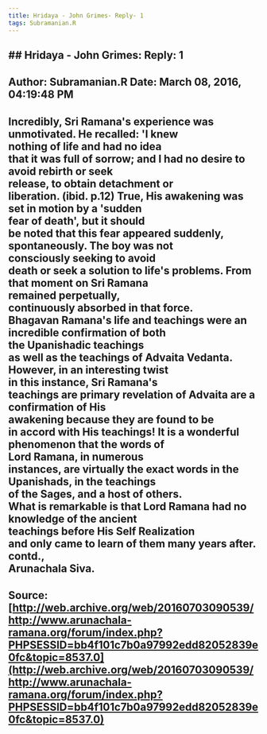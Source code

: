```yaml
--- 
title: Hridaya - John Grimes- Reply- 1   
tags: Subramanian.R  
---  
```

## ##  Hridaya - John Grimes: Reply: 1  
Author: Subramanian.R       Date: March 08, 2016, 04:19:48 PM  
---  
Incredibly, Sri Ramana's experience was unmotivated. He recalled: 'I knew  
nothing of life and had no idea   
that it was full of sorrow; and I had no desire to avoid rebirth or seek  
release, to obtain detachment or   
liberation. (ibid. p.12) True, His awakening was set in motion by a 'sudden  
fear of death', but it should   
be noted that this fear appeared suddenly, spontaneously. The boy was not  
consciously seeking to avoid   
death or seek a solution to life's problems. From that moment on Sri Ramana  
remained perpetually,   
continuously absorbed in that force.   
Bhagavan Ramana's life and teachings were an incredible confirmation of both  
the Upanishadic teachings   
as well as the teachings of Advaita Vedanta. However, in an interesting twist  
in this instance, Sri Ramana's   
teachings are primary revelation of Advaita are a confirmation of His  
awakening because they are found to be   
in accord with His teachings! It is a wonderful phenomenon that the words of  
Lord Ramana, in numerous   
instances, are virtually the exact words in the Upanishads, in the teachings  
of the Sages, and a host of others.   
What is remarkable is that Lord Ramana had no knowledge of the ancient  
teachings before His Self Realization   
and only came to learn of them many years after.   
contd.,   
Arunachala Siva.
 ---  
Source:[http://web.archive.org/web/20160703090539/http://www.arunachala-ramana.org/forum/index.php?PHPSESSID=bb4f101c7b0a97992edd82052839e0fc&topic=8537.0](http://web.archive.org/web/20160703090539/http://www.arunachala-ramana.org/forum/index.php?PHPSESSID=bb4f101c7b0a97992edd82052839e0fc&topic=8537.0)   
---  


